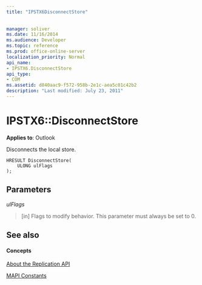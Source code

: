 ```yaml
---
title: "IPSTX6DisconnectStore"
 
 
manager: soliver
ms.date: 11/16/2014
ms.audience: Developer
ms.topic: reference
ms.prod: office-online-server
localization_priority: Normal
api_name:
- IPSTX6.DisconnectStore
api_type:
- COM
ms.assetid: d840aac9-f572-958b-2e1c-aea5c01c42b2
description: "Last modified: July 23, 2011"
---
```


# IPSTX6::DisconnectStore

  
  
**Applies to**: Outlook 
  
Disconnects the local store.
  
```
HRESULT DisconnectStore( 
    ULONG ulFlags 
);
```

## Parameters

 _ulFlags_
  
>  [in] Flags to modify behavior. This parameter must always be set to 0. 
    
## See also

#### Concepts

[About the Replication API](about-the-replication-api.md)
  
[MAPI Constants](mapi-constants.md)

